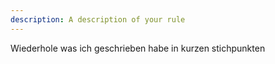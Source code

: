 ```yaml
---
description: A description of your rule
---
```


Wiederhole was ich geschrieben habe in kurzen stichpunkten